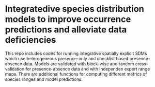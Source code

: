 # Integratedive species distribution models to improve occurrence predictions and alleviate data deficiencies

This repo includes codes for running integrative spatially explicit SDMs which use heterogeneous presence-only and checklist based presence-absence data. Models are validated with block-wise and random cross-validation for presence-absence data and with independen expert range maps. There are additional functions for computing different metrics of species ranges and model predictions.
